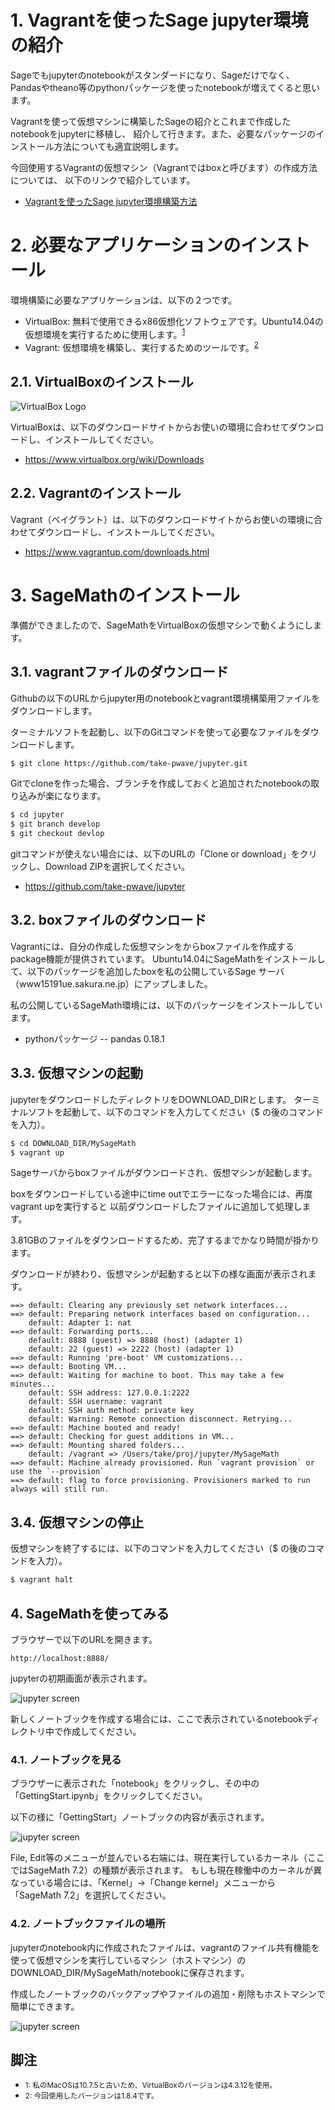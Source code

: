 # 1. Vagrantを使ったSage jupyter環境の紹介

Sageでもjupyterのnotebookがスタンダードになり、Sageだけでなく、
Pandasやtheano等のpythonパッケージを使ったnotebookが増えてくると思います。

Vagrantを使って仮想マシンに構築したSageの紹介とこれまで作成したnotebookをjupyterに移植し、
紹介して行きます。また、必要なパッケージのインストール方法についても適宜説明します。

今回使用するVagrantの仮想マシン（Vagrantではboxと呼びます）の作成方法については、
以下のリンクで紹介しています。

- [Vagrantを使ったSage jupyter環境構築方法](vagrant/ReadMe.md)

# 2. 必要なアプリケーションのインストール

環境構築に必要なアプリケーションは、以下の２つです。
- VirtualBox: 無料で使用できるx86仮想化ソフトウェアです。Ubuntu14.04の仮想環境を実行するために使用します。<sup>[1](#note1)</sup>
- Vagrant: 仮想環境を構築し、実行するためのツールです。<sup>[2](#note2)</sup>

## 2.1. VirtualBoxのインストール
![VirtualBox Logo](https://www.virtualbox.org/graphics/vbox_logo2_gradient.png "VirtualBox Logo")

VirtualBoxは、以下のダウンロードサイトからお使いの環境に合わせてダウンロードし、インストールしてください。
- https://www.virtualbox.org/wiki/Downloads


## 2.2. Vagrantのインストール

Vagrant（ベイグラント）は、以下のダウンロードサイトからお使いの環境に合わせてダウンロードし、インストールしてください。
- https://www.vagrantup.com/downloads.html

# 3. SageMathのインストール
準備ができましたので、SageMathをVirtualBoxの仮想マシンで動くようにします。

## 3.1. vagrantファイルのダウンロード
Githubの以下のURLからjupyter用のnotebookとvagrant環境構築用ファイルをダウンロードします。

ターミナルソフトを起動し、以下のGitコマンドを使って必要なファイルをダウンロードします。
```bash
$ git clone https://github.com/take-pwave/jupyter.git
```
Gitでcloneを作った場合、ブランチを作成しておくと追加されたnotebookの取り込みが楽になります。

```bash
$ cd jupyter
$ git branch develop
$ git checkout devlop
```

gitコマンドが使えない場合には、以下のURLの「Clone or download」をクリックし、Download ZIPを選択してください。
- https://github.com/take-pwave/jupyter

## 3.2. boxファイルのダウンロード
Vagrantには、自分の作成した仮想マシンをからboxファイルを作成するpackage機能が提供されています。
Ubuntu14.04にSageMathをインストールして、以下のパッケージを追加したboxを私の公開しているSage
サーバ（www15191ue.sakura.ne.jp）にアップしました。

私の公開しているSageMath環境には、以下のパッケージをインストールしています。

- pythonパッケージ
-- pandas 0.18.1


## 3.3. 仮想マシンの起動
jupyterをダウンロードしたディレクトリをDOWNLOAD_DIRとします。
ターミナルソフトを起動して、以下のコマンドを入力してください（$ の後のコマンドを入力）。

```bash
$ cd DOWNLOAD_DIR/MySageMath
$ vagrant up
```

Sageサーバからboxファイルがダウンロードされ、仮想マシンが起動します。

boxをダウンロードしている途中にtime outでエラーになった場合には、再度vagrant upを実行すると
以前ダウンロードしたファイルに追加して処理します。

3.81GBのファイルをダウンロードするため、完了するまでかなり時間が掛かります。

ダウンロードが終わり、仮想マシンが起動すると以下の様な画面が表示されます。
```
==> default: Clearing any previously set network interfaces...
==> default: Preparing network interfaces based on configuration...
    default: Adapter 1: nat
==> default: Forwarding ports...
    default: 8888 (guest) => 8888 (host) (adapter 1)
    default: 22 (guest) => 2222 (host) (adapter 1)
==> default: Running 'pre-boot' VM customizations...
==> default: Booting VM...
==> default: Waiting for machine to boot. This may take a few minutes...
    default: SSH address: 127.0.0.1:2222
    default: SSH username: vagrant
    default: SSH auth method: private key
    default: Warning: Remote connection disconnect. Retrying...
==> default: Machine booted and ready!
==> default: Checking for guest additions in VM...
==> default: Mounting shared folders...
    default: /vagrant => /Users/take/proj/jupyter/MySageMath
==> default: Machine already provisioned. Run `vagrant provision` or use the `--provision`
==> default: flag to force provisioning. Provisioners marked to run always will still run.
```

## 3.4. 仮想マシンの停止
仮想マシンを終了するには、以下のコマンドを入力してください（$ の後のコマンドを入力）。

```bash
$ vagrant halt
```

## 4. SageMathを使ってみる
ブラウザーで以下のURLを開きます。
```
http://localhost:8888/
```

jupyterの初期画面が表示されます。

![jupyter screen](images/jupyter_screen.png)

新しくノートブックを作成する場合には、ここで表示されているnotebookディレクトリ中で作成してください。

### 4.1. ノートブックを見る
ブラウザーに表示された「notebook」をクリックし、その中の「GettingStart.ipynb」をクリックしてください。

以下の様に「GettingStart」ノートブックの内容が表示されます。

![jupyter screen](images/GettingStart_nb.png)

File, Edit等のメニューが並んでいる右端には、現在実行しているカーネル（ここではSageMath 7.2）の種類が表示されます。
もしも現在稼働中のカーネルが異なっている場合には、「Kernel」→「Change kernel」メニューから「SageMath 7.2」を選択してください。


### 4.2. ノートブックファイルの場所
jupyterのnotebook内に作成されたファイルは、vagrantのファイル共有機能を使って仮想マシンを実行しているマシン（ホストマシン）のDOWNLOAD_DIR/MySageMath/notebookに保存されます。

作成したノートブックのバックアップやファイルの追加・削除もホストマシンで簡単にできます。

![jupyter screen](images/notebook_dir.png)


## 脚注
- <small id="note1">1: 私のMacOSは10.7.5と古いため、VirtualBoxのバージョンは4.3.12を使用。</small>
- <small id="note2">2: 今回使用したバージョンは1.8.4です。</small>
